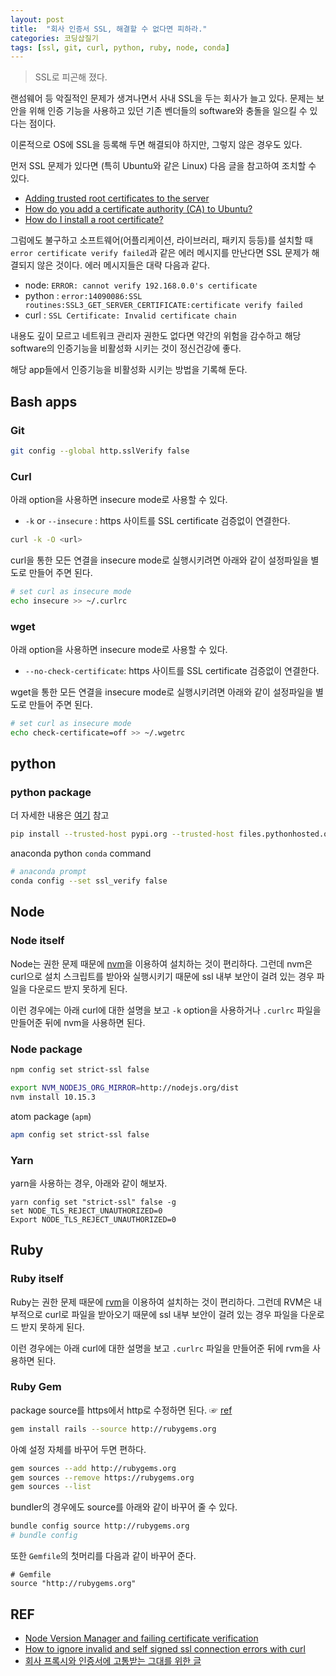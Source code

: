 ```yaml
---
layout: post
title:  "회사 인증서 SSL, 해결할 수 없다면 피하라."
categories: 코딩삽질기
tags: [ssl, git, curl, python, ruby, node, conda]
---
```


> SSL로 피곤해 졌다.

랜섬웨어 등 악질적인 문제가 생겨나면서 사내 SSL을 두는 회사가 늘고 있다. 문제는 보안을 위해 인증 기능을 사용하고 있던 기존 벤더들의 software와 충돌을 일으킬 수 있다는 점이다.

이론적으로 OS에 SSL을 등록해 두면 해결되야 하지만, 그렇지 않은 경우도 있다.

먼저 SSL 문제가 있다면 (특히 Ubuntu와 같은 Linux) 다음 글을 참고하여 조치할 수 있다.

* [Adding trusted root certificates to the server](http://kb.kerio.com/product/kerio-connect/server-configuration/ssl-certificates/adding-trusted-root-certificates-to-the-server-1605.html)
* [How do you add a certificate authority (CA) to Ubuntu?](https://superuser.com/questions/437330/how-do-you-add-a-certificate-authority-ca-to-ubuntu)
* [How do I install a root certificate?](http://askubuntu.com/questions/73287/how-do-i-install-a-root-certificate)

그럼에도 불구하고 소프트웨어(어플리케이션, 라이브러리, 패키지 등등)를 설치할 때 `error certificate verify failed`과 같은 에러 메시지를 만난다면 SSL 문제가 해결되지 않은 것이다. 에러 메시지들은 대략 다음과 같다.

* node: `ERROR: cannot verify 192.168.0.0's certificate`
* python : `error:14090086:SSL routines:SSL3_GET_SERVER_CERTIFICATE:certificate verify failed`
* curl : `SSL Certificate: Invalid certificate chain`


내용도 깊이 모르고 네트워크 관리자 권한도 없다면 약간의 위험을 감수하고 해당 software의 인증기능을 비활성화 시키는 것이 정신건강에 좋다.

해당 app들에서 인증기능을 비활성화 시키는 방법을 기록해 둔다.


## Bash apps

### Git

```bash
git config --global http.sslVerify false
```

### Curl

아래 option을 사용하면 insecure mode로 사용할 수 있다.

* `-k` or `--insecure` : https 사이트를 SSL certificate 검증없이 연결한다.

```bash
curl -k -O <url>
```

curl을 통한 모든 연결을 insecure mode로 실행시키려면 아래와 같이 설정파일을 별도로 만들어 주면 된다.

```bash
# set curl as insecure mode
echo insecure >> ~/.curlrc
```

### wget

아래 option을 사용하면 insecure mode로 사용할 수 있다.

* `--no-check-certificate`: https 사이트를 SSL certificate 검증없이 연결한다.

wget을 통한 모든 연결을 insecure mode로 실행시키려면 아래와 같이 설정파일을 별도로 만들어 주면 된다.

```bash
# set curl as insecure mode
echo check-certificate=off >> ~/.wgetrc
```

## python

### python package

더 자세한 내용은 [여기](https://stackoverflow.com/a/29751768) 참고

```bash
pip install --trusted-host pypi.org --trusted-host files.pythonhosted.org <package_name>
```

anaconda python `conda` command

```bash
# anaconda prompt
conda config --set ssl_verify false
```

## Node


### Node itself

Node는 권한 문제 때문에 [nvm](https://github.com/nvm-sh/nvm)을 이용하여 설치하는 것이 편리하다. 그런데 nvm은 curl으로 설치 스크립트를 받아와 실행시키기 때문에 ssl 내부 보안이 걸려 있는 경우 파일을 다운로드 받지 못하게 된다.

이런 경우에는 아래 curl에 대한 설명을 보고 `-k` option을 사용하거나 `.curlrc` 파일을 만들어준 뒤에 nvm을 사용하면 된다.


### Node package

```bash
npm config set strict-ssl false
```

```bash
export NVM_NODEJS_ORG_MIRROR=http://nodejs.org/dist
nvm install 10.15.3
```

atom package (`apm`)

```bash
apm config set strict-ssl false
```

### Yarn

yarn을 사용하는 경우, 아래와 같이 해보자. 

```
yarn config set "strict-ssl" false -g
set NODE_TLS_REJECT_UNAUTHORIZED=0
Export NODE_TLS_REJECT_UNAUTHORIZED=0
```


## Ruby

### Ruby itself

Ruby는 권한 문제 때문에 [rvm](https://rvm.io/)을 이용하여 설치하는 것이 편리하다. 그런데 RVM은 내부적으로 curl로 파일을 받아오기 때문에 ssl 내부 보안이 걸려 있는 경우 파일을 다운로드 받지 못하게 된다.

이런 경우에는 아래 curl에 대한 설명을 보고 `.curlrc` 파일을 만들어준 뒤에 rvm을 사용하면 된다.

### Ruby Gem

package source를 https에서 http로 수정하면 된다. ☞ [ref](https://stackoverflow.com/a/20400761)

```bash
gem install rails --source http://rubygems.org
```

아예 설정 자체를 바꾸어 두면 편하다.

```bash
gem sources --add http://rubygems.org
gem sources --remove https://rubygems.org
gem sources --list
```

bundler의 경우에도 source를 아래와 같이 바꾸어 줄 수 있다.

```bash
bundle config source http://rubygems.org
# bundle config
```

또한 `Gemfile`의 첫머리를 다음과 같이 바꾸어 준다.

```
# Gemfile
source "http://rubygems.org"
```

## REF

* [Node Version Manager and failing certificate verification](https://juffalow.com/other/node-version-manager-and-failing-certificate-verification)
* [How to ignore invalid and self signed ssl connection errors with curl](https://www.cyberciti.biz/faq/how-to-curl-ignore-ssl-certificate-warnings-command-option/)
* [회사 프록시와 인증서에 고통받는 그대를 위한 글](http://blog.securekim.com/2019/03/bash-gradle-python-wget-nodejsnpm-apt.html)